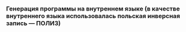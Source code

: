 ### Генерация программы на внутреннем языке (в качестве внутреннего языка использовалась польская инверсная запись — ПОЛИЗ)
